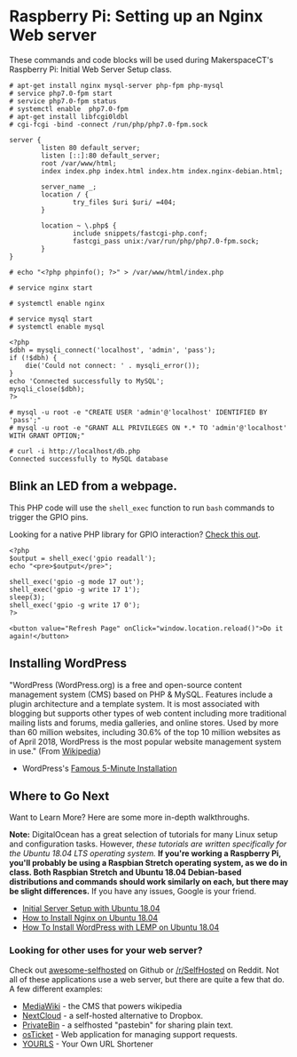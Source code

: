 # Raspberry Pi: Setting up an Nginx Web server

These commands and code blocks will be used during MakerspaceCT's Raspberry Pi: Initial Web Server Setup class.

```
# apt-get install nginx mysql-server php-fpm php-mysql
# service php7.0-fpm start
# service php7.0-fpm status
# systemctl enable  php7.0-fpm
# apt-get install libfcgi0ldbl
# cgi-fcgi -bind -connect /run/php/php7.0-fpm.sock

server {
        listen 80 default_server;
        listen [::]:80 default_server;
        root /var/www/html;
        index index.php index.html index.htm index.nginx-debian.html;

        server_name _;
        location / {
                try_files $uri $uri/ =404;
        }

        location ~ \.php$ {
                include snippets/fastcgi-php.conf;
                fastcgi_pass unix:/var/run/php/php7.0-fpm.sock;
        }
}

# echo "<?php phpinfo(); ?>" > /var/www/html/index.php

# service nginx start

# systemctl enable nginx

# service mysql start
# systemctl enable mysql

<?php
$dbh = mysqli_connect('localhost', 'admin', 'pass');
if (!$dbh) {
    die('Could not connect: ' . mysqli_error());
}
echo 'Connected successfully to MySQL';
mysqli_close($dbh);
?>

# mysql -u root -e "CREATE USER 'admin'@'localhost' IDENTIFIED BY 'pass';"
# mysql -u root -e "GRANT ALL PRIVILEGES ON *.* TO 'admin'@'localhost' WITH GRANT OPTION;"

# curl -i http://localhost/db.php
Connected successfully to MySQL database
```

## Blink an LED from a webpage.
This PHP code will use the `shell_exec` function to run `bash` commands to trigger the GPIO pins.

Looking for a native PHP library for GPIO interaction? [Check this out](https://github.com/WiringPi/WiringPi-PHP).

```
<?php
$output = shell_exec('gpio readall');
echo "<pre>$output</pre>";

shell_exec('gpio -g mode 17 out');
shell_exec('gpio -g write 17 1');
sleep(3);
shell_exec('gpio -g write 17 0');
?>

<button value="Refresh Page" onClick="window.location.reload()">Do it again!</button>
```

## Installing WordPress

"WordPress (WordPress.org) is a free and open-source content management system (CMS) based on PHP & MySQL. Features include a plugin architecture and a template system. It is most associated with blogging but supports other types of web content including more traditional mailing lists and forums, media galleries, and online stores. Used by more than 60 million websites, including 30.6% of the top 10 million websites as of April 2018, WordPress is the most popular website management system in use." (From [Wikipedia](https://en.wikipedia.org/wiki/WordPress))

 * WordPress's [Famous 5-Minute Installation](https://codex.wordpress.org/Installing_WordPress#Famous_5-Minute_Installation)

## Where to Go Next
Want to Learn More? Here are some more in-depth walkthroughs.

**Note:** DigitalOcean has a great selection of tutorials for many Linux setup and configuration tasks. However, *these tutorials are written specifically for the Ubuntu 18.04 LTS operating system.* **If you're working a Raspberry Pi, you'll probably be using a Raspbian Stretch operating system, as we do in class. Both Raspbian Stretch and Ubuntu 18.04 Debian-based distributions and commands should work similarly on each, but there may be slight differences.** If you have any issues, Google is your friend.

* [Initial Server Setup with Ubuntu 18.04](https://www.digitalocean.com/community/tutorials/initial-server-setup-with-ubuntu-18-04)
* [How to Install Nginx on Ubuntu 18.04](https://www.digitalocean.com/community/tutorials/how-to-install-nginx-on-ubuntu-18-04)
* [How To Install WordPress with LEMP on Ubuntu 18.04](https://www.digitalocean.com/community/tutorials/how-to-install-wordpress-with-lemp-on-ubuntu-18-04)

### Looking for other uses for your web server?
Check out [awesome-selfhosted](https://github.com/Kickball/awesome-selfhosted) on Github or [/r/SelfHosted](https://reddit.com/r/selfhosted) on Reddit. Not all of these applications use a web server, but there are quite a few that do. A few different examples:
* [MediaWiki](https://www.mediawiki.org/wiki/MediaWiki) - the CMS that powers wikipedia
* [NextCloud](https://nextcloud.com) - a self-hosted alternative to Dropbox.
* [PrivateBin](https://privatebin.info/) - a selfhosted "pastebin" for sharing plain text.
* [osTicket](http://osticket.com/) - Web application for managing support requests.
* [YOURLS](http://yourls.org/) - Your Own URL Shortener
